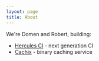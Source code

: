 ```yaml
---
layout: page
title: About
---
```


We're Domen and Robert, building:

- [Hercules CI](https://hercules-ci.com) - next generation CI
- [Cachix](https://cachix.org) - binary caching service
